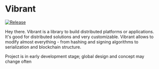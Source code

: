 # Vibrant

[![Release](https://jitpack.io/v/vibrantkt/core.svg)](https://jitpack.io/#vibrantkt/core)

Hey there. Vibrant is a library to build distributed platforms or applications. It's good for distributed solutions and very customizable. Vibrant allows to modify almost everything - from hashing and signing algorithms to serialization and blockchain structure.

Project is in early development stage; global design and concept may change often
